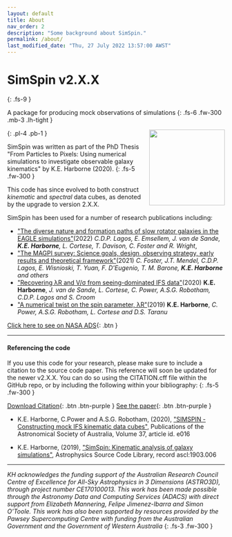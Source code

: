 ```yaml
---
layout: default
title: About
nav_order: 2
description: "Some background about SimSpin."
permalink: /about/
last_modified_date: "Thu, 27 July 2022 13:57:00 AWST"
---
```


# SimSpin v2.X.X
{: .fs-9 }

A package for producing mock observations of simulations
{: .fs-6 .fw-300 .mb-3 .lh-tight }

<img align="right" src="/SimSpin/assets/images/logo.png" width="175" height="175" />
{: .pl-4 .pb-1 } 

SimSpin was written as part of the PhD Thesis "From Particles to Pixels: Using numerical simulations to investigate observable galaxy kinematics" by K.E. Harborne (2020). 
{: .fs-5 .fw-300 }

This code has since evolved to both construct *kinematic* and *spectral* data cubes, as denoted by the upgrade to version 2.X.X.

SimSpin has been used for a number of research publications including:

-  ["The diverse nature and formation paths of slow rotator galaxies in the EAGLE simulations"](https://ui.adsabs.harvard.edu/abs/2022MNRAS.509.4372L/abstract)(2022) *C.D.P. Lagos, E. Emsellem, J. van de Sande, **K.E. Harborne**, L. Cortese, T. Davison, C. Foster and R. Wright*, 
-  ["The MAGPI survey: Science goals, design, observing strategy, early results and theoretical framework"](https://ui.adsabs.harvard.edu/abs/2021PASA...38...31F/abstract)(2021) *C. Foster, J.T. Mendel, C.D.P. Lagos, E. Wisnioski, T. Yuan, F. D'Eugenio, T. M. Barone, **K.E. Harborne** and others* 
-  ["Recovering λR and V/σ from seeing-dominated IFS data"](https://ui.adsabs.harvard.edu/abs/2020MNRAS.497.2018H/abstract)(2020) **K.E. Harborne**, *J. van de Sande, L. Cortese, C. Power, A.S.G. Robotham, C.D.P. Lagos and S. Croom*  
-  ["A numerical twist on the spin parameter, λR"](https://ui.adsabs.harvard.edu/abs/2019MNRAS.483..249H/abstract)(2019) **K.E. Harborne**, *C. Power, A.S.G. Robotham, L. Cortese and D.S. Taranu* 

[Click here to see on NASA ADS](https://ui.adsabs.harvard.edu/abs/2020PASA...37...16H/citations){: .btn }

---

#### Referencing the code

If you use this code for your research, please make sure to include a citation to the source code paper. This reference will soon be updated for the newer v2.X.X. You can do so using the CITATION.cff file within the GitHub repo, or by including the following within your bibliography:
{: .fs-5 .fw-300 }

[Download Citation](https://github.com/kateharborne/SimSpin/blob/master/CITATION.cff){: .btn .btn-purple }
[See the paper](https://www.cambridge.org/core/journals/publications-of-the-astronomical-society-of-australia/article/abs/simspinconstructing-mock-ifs-kinematic-data-cubes/BA50F93F6F487ECE9E50773ECF0CB3F1){: .btn .btn-purple }

-   K.E. Harborne, C.Power and A.S.G. Robotham, (2020), ["SIMSPIN - Constructing mock IFS kinematic data cubes"](https://ui.adsabs.harvard.edu/abs/2020PASA...37...16H/abstract), Publications of the Astronomical Society of Australia, Volume 37, article id. e016

-   K.E. Harborne, (2019), ["SimSpin: Kinematic analysis of galaxy simulations"](https://ui.adsabs.harvard.edu/abs/2019ascl.soft03006H/abstract), Astrophysics Source Code Library, record ascl:1903.006

---

*KH acknowledges the funding support of the Australian Research Council Centre of Excellence for All-Sky Astrophysics in 3 Dimensions (ASTRO3D), through project number CE170100013. This work has been made possible through the Astronomy Data and Computing Services (ADACS) with direct support from Elizabeth Mannering, Felipe Jimenez-Ibarra and Simon O’Toole. This work has also been supported by resources provided by the Pawsey Supercomputing Centre with funding from the Australian Government and the Government of Western Australia*
{: .fs-3 .fw-300 }